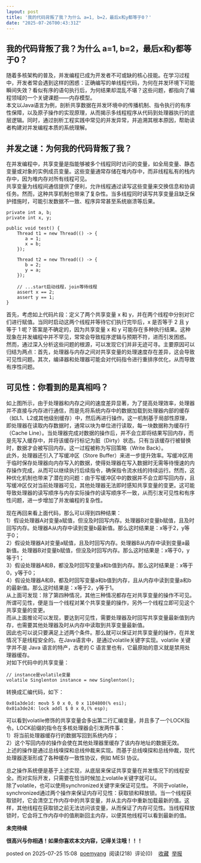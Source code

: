 ```yaml
---
layout: post
title: '我的代码背叛了我？为什么 a=1, b=2，最后x和y都等于0？'
date: "2025-07-26T00:43:31Z"
---
```

我的代码背叛了我？为什么 a=1, b=2，最后x和y都等于0？
--------------------------------

随着多核架构的普及，并发编程已成为开发者不可或缺的核心技能。在学习过程中，开发者常会遇到这样的困惑：正确编写的单线程代码，为何在并发环境下可能瞬间失效？看似有序的语句执行后，为何结果却混乱不堪？这些问题，都指向了编程领域的一个关键课题——内存模型。  
本文以Java语言为例，剖析共享数据在并发环境中的传播机制、指令执行的有序性保障，以及原子操作的实现原理，从而揭示多线程程序从代码到处理器执行的底层逻辑。同时，通过剖析工程实践中常见的并发异常，并追溯其根本原因，帮助读者构建对并发编程本质的系统理解。

并发之谜：为何我的代码背叛了我？
----------------

在并发编程中，共享变量是指能够被多个线程同时访问的变量，如全局变量、静态变量或对象的实例成员变量。这些变量通常存储在堆内存中，而非线程私有的栈内存中，因为堆内存对所有线程可见。  
共享变量为线程间通信提供了便利，允许线程通过读写这些变量来交换信息和协调任务。然而，这种共享机制也带来了复杂性。当多线程同时读写共享变量且缺乏保护措施时，可能引发数据不一致、程序异常甚至系统崩溃等后果。

    private int a, b;
    private int x, y;
     
    public void test() {
        Thread t1 = new Thread(() -> {
           a = 1;
           x = b;
        });
     
        Thread t2 = new Thread(() -> {
           b = 2;
           y = a;
        });
    
        // ...start启动线程，join等待线程
        assert x == 2;
        assert y == 1;
    }
    

首先，考虑如上代码片段：定义了两个共享变量 x 和 y，并在两个线程中分别对它们进行赋值。当同时启动这两个线程并等待它们执行完毕后，x 是否等于 2 且 y 等于 1 呢？答案是不确定的，因为共享变量 x 和 y 可能存在多种执行结果。这种现象在并发编程中并不罕见，常常会导致程序逻辑与预期不符，进而引发困惑。  
然而，通过深入分析这些问题的根源，可以发现它们并非无迹可寻。主要原因可以归结为两点：首先，处理器与内存之间对共享变量的处理速度存在差异，这会导致可见性问题。其次，编译器和处理器可能会对代码指令进行重排序优化，从而导致有序性问题。

可见性：你看到的是真相吗？
-------------

  
如上图所示，由于处理器和内存之间的速度差异显著，为了提高处理效率，处理器并不直接与内存进行通信，而是先将系统内存中的数据加载到处理器内部的缓存（如L1、L2或其他级别缓存）中，然后再进行操作。这一机制基于局部性原理，即处理器在读取内存数据时，通常以块为单位进行读取，每一块数据称为缓存行（Cache Line）。当处理器完成对数据的操作后，并不会立即将结果写回内存，而是先写入缓存中，并将该缓存行标记为脏（Dirty）状态。只有当该缓存行被替换时，数据才会被写回内存。这一过程被称为写回策略（Write Back）。  
此外，处理器还引入了写缓冲区（Store Buffer）来进一步提升效率。写缓冲区用于临时保存处理器向内存写入的数据，使得处理器在写入数据时无需等待慢速的内存操作完成，从而可以继续执行后续指令，确保指令流水线的持续运行。然而，这种优化机制也带来了潜在的问题：由于写缓冲区中的数据并不会立即写回内存，且写缓冲区仅对当前处理器可见，其他处理器无法即时感知共享变量的变更。这可能导致处理器的读写顺序与内存实际操作的读写顺序不一致，从而引发可见性和有序性问题，进一步增加了并发编程的复杂性。  

现在再回来看上面代码，那么可以得到四种结果：  
1）假设处理器A对变量a赋值，但没及时回写内存。处理器B对变量b赋值，且及时回写内存。处理器A从内存中读到变量b最新值。那么这时结果是：x等于2，y等于0；  
2）假设处理器A对变量a赋值，且及时回写内存。处理器B从内存中读到变量a最新值。处理器B对变量b赋值，但没及时回写内存。那么这时结果是：x等于0，y等于1；  
3）假设处理器A和B，都没及时回写变量a和b值到内存。那么这时结果是：x等于0，y等于0；  
4）假设处理器A和B，都及时回写变量a和b值到内存，且从内存中读到变量a和b的最新值。那么这时结果是：x等于2，y等于1。  
从上面可发现：除了第四种情况，其他三种情况都存在对共享变量的操作不可见。所谓可见性，便是当一个线程对某个共享变量的操作，另外一个线程立即可见这个共享变量的变更。  
而从上面推论可以发现，要达到可见性，需要处理器及时回写共享变量最新值到内存，也需要其他处理器及时从内存中读取到共享变量最新值。  
因此也可以说只要满足上述两个条件。那么就可以保证对共享变量的操作，在并发情况下是线程安全的。在Java语言中，是通过volatile关键字实现。volatile 关键字并不是 Java 语言的特产，古老的 C 语言里也有，它最原始的意义就是禁用处理器缓存。  
对如下代码中的共享变量：

    // instance是volatile变量
    volatile Singlenton instance = new Singlenton();
    

转换成汇编代码，如下：

    0x01a3de1d: movb 5 0 x 0, 0 x 1104800(% esi);
    0x01a3de24: lock addl $ 0 x 0,(% esp);
    

可以看到volatile修饰的共享变量会多出第二行汇编变量，并且多了一个LOCK指令。LOCK前缀的指令在多核处理器会引发两件事：  
1）将当前处理器缓存行的数据写回到系统内存；  
2）这个写回内存的操作会使在其他处理器里缓存了该内存地址的数据无效。  
上述的操作是通过总线嗅探和总线仲裁来实现。而基于总线嗅探和总线仲裁，现代处理器逐渐形成了各种缓存一致性协议，例如 MESI 协议。  

总之操作系统便是基于上述实现，从底层来保证共享变量在并发情况下的线程安全。而对实际开发，只需要在恰当时候加上volatile关键字就可以。  
除了volatile，也可以使用synchronized关键字来保证可见性。 不同于volatile，synchronized通过两个操作来保证内存可见性：获取锁和释放锁。当一个线程获取锁时，它会清空工作内存中的共享变量，并从主内存中重新加载最新的值。这样，其他线程在获取锁之前无法访问该变量，从而保证了内存可见性。当线程释放锁时，它会将工作内存中的值刷新回主内存，以便其他线程可以看到最新的值。

**未完待续**

**很高兴与你相遇！如果你喜欢本文内容，记得关注哦！！！**

posted on 2025-07-25 15:08  [poemyang](https://www.cnblogs.com/poemyang)  阅读(218)  评论(0)    [收藏](javascript:void\(0\))  [举报](javascript:void\(0\))